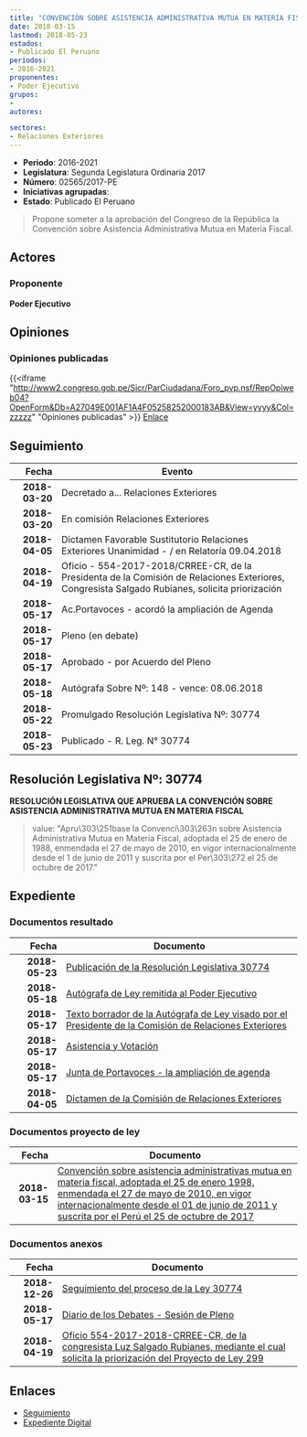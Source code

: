 ```yaml
---
title: "CONVENCIÓN SOBRE ASISTENCIA ADMINISTRATIVA MUTUA EN MATERIA FISCAL"
date: 2018-03-15
lastmod: 2018-05-23
estados:
- Publicado El Peruano
periodos:
- 2016-2021
proponentes:
- Poder Ejecutivo
grupos:
- 
autores:

sectores:
- Relaciones Exteriores
---
```

- **Periodo**: 2016-2021
- **Legislatura**: Segunda Legislatura Ordinaria 2017
- **Número**: 02565/2017-PE
- **Iniciativas agrupadas**: 
- **Estado**: Publicado El Peruano

> Propone someter a la aprobación del Congreso de la República la Convención sobre Asistencia Administrativa Mutua en Materia Fiscal.


## Actores

### Proponente

**Poder Ejecutivo**

## Opiniones

### Opiniones publicadas

{{<iframe "http://www2.congreso.gob.pe/Sicr/ParCiudadana/Foro_pvp.nsf/RepOpiweb04?OpenForm&Db=A27049E001AF1A4F05258252000183AB&View=yyyy&Col=zzzzz" "Opiniones publicadas" >}}
[Enlace](http://www2.congreso.gob.pe/Sicr/ParCiudadana/Foro_pvp.nsf/RepOpiweb04?OpenForm&Db=A27049E001AF1A4F05258252000183AB&View=yyyy&Col=zzzzz)


## Seguimiento

| Fecha | Evento |
|------:|--------|
| **2018-03-20** | Decretado a... Relaciones Exteriores |
| **2018-03-20** | En comisión Relaciones Exteriores |
| **2018-04-05** | Dictamen Favorable Sustitutorio Relaciones Exteriores Unanimidad - / en Relatoría 09.04.2018 |
| **2018-04-19** | Oficio - 554-2017-2018/CRREE-CR, de la Presidenta de la Comisión de Relaciones Exteriores, Congresista Salgado Rubianes, solicita priorización |
| **2018-05-17** | Ac.Portavoces - acordó la ampliación de Agenda |
| **2018-05-17** | Pleno (en debate) |
| **2018-05-17** | Aprobado - por Acuerdo del Pleno |
| **2018-05-18** | Autógrafa Sobre Nº: 148 - vence: 08.06.2018 |
| **2018-05-22** | Promulgado Resolución Legislativa Nº: 30774 |
| **2018-05-23** | Publicado - R. Leg. N° 30774 |

## Resolución Legislativa Nº: 30774

**RESOLUCIÓN LEGISLATIVA QUE APRUEBA LA CONVENCIÓN SOBRE ASISTENCIA ADMINISTRATIVA MUTUA EN MATERIA FISCAL**

> value: "Apru\303\251base la Convenci\303\263n sobre Asistencia Administrativa Mutua en Materia Fiscal, adoptada el 25 de enero de 1988, enmendada el 27 de mayo de 2010, en vigor internacionalmente desde el 1 de junio de 2011 y suscrita por el Per\303\272 el 25 de octubre de 2017."


## Expediente

### Documentos resultado

| Fecha | Documento |
|------:|-----------|
| **2018-05-23** | [Publicación de la Resolución Legislativa 30774](http://www.leyes.congreso.gob.pe/Documentos/2016_2021/ADLP/Normas_Legales/30774-RLG.pdf) |
| **2018-05-18** | [Autógrafa de Ley remitida al Poder Ejecutivo](http://www.leyes.congreso.gob.pe/Documentos/2016_2021/ADLP/Texto_Aprobado/AU0256520180518.PDF) |
| **2018-05-17** | [Texto borrador de la Autógrafa de Ley visado por el Presidente de la Comisión de Relaciones Exteriores](http://www.leyes.congreso.gob.pe/Documentos/2016_2021/Texto_Borrador_de_Autografa/BAU0256520180517.pdf) |
| **2018-05-17** | [Asistencia y Votación](http://www.leyes.congreso.gob.pe/Documentos/2016_2021/Asistencia_y_Votacion/Proyectos_de_Ley/AV0256520180517..pdf) |
| **2018-05-17** | [Junta de Portavoces - la ampliación de agenda](http://www.leyes.congreso.gob.pe/Documentos/2016_2021/Acuerdos/Junta_Portavoces/AJP0256520180517.pdf) |
| **2018-04-05** | [Dictamen de la Comisión de Relaciones Exteriores](http://www.leyes.congreso.gob.pe/Documentos/2016_2021/Dictamenes/Proyectos_de_Ley/02565DC20MAY20180405..pdf) |

### Documentos proyecto de ley

| Fecha | Documento |
|------:|-----------|
| **2018-03-15** | [Convención sobre asistencia administrativas mutua en materia fiscal, adoptada el 25 de enero 1998, enmendada el 27 de mayo de 2010, en vigor internacionalmente desde el 01 de junio de 2011 y suscrita por el Perú el 25 de octubre de 2017](http://www.leyes.congreso.gob.pe/Documentos/2016_2021/Proyectos_de_Ley_y_de_Resoluciones_Legislativas/PL0256520180315..pdf) |

### Documentos anexos

| Fecha | Documento |
|------:|-----------|
| **2018-12-26** | [Seguimiento del proceso de la Ley 30774](http://www.leyes.congreso.gob.pe/Documentos/2016_2021/Seguimiento_de_Proyectos_de_Ley/02565PL20181226.pdf) |
| **2018-05-17** | [Diario de los Debates - Sesión de Pleno](http://www.leyes.congreso.gob.pe/Documentos/2016_2021/ADLP/Diario_Debates/30774-TDD.pdf) |
| **2018-04-19** | [Oficio 554-2017-2018-CRREE-CR, de la congresista Luz Salgado Rubianes, mediante el cual solicita la priorización del Proyecto de Ley 299](http://www.leyes.congreso.gob.pe/Documentos/2016_2021/Oficios/Congresistas/OFICIO-554-2017-2018-CRREE-CR..pdf) |

## Enlaces

- [Seguimiento](http://www2.congreso.gob.pe/Sicr/TraDocEstProc/CLProLey2016.nsf/f7fff46988ca05b1052578e100829cc7/9cadf26ff801482205258251007c9af2?OpenDocument)
- [Expediente Digital](http://www2.congreso.gob.pe/Sicr/TraDocEstProc/CLProLey2016.nsf/f7fff46988ca05b1052578e100829cc7/9cadf26ff801482205258251007c9af2?OpenDocument&Click=05257FB7005EB655.eb71d0cf91d8294e05256cdf006b5706/$Body/0.1C6C)

